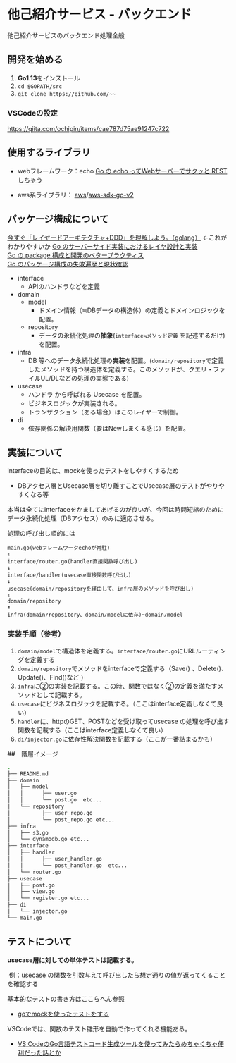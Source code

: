# 他己紹介サービス - バックエンド

他己紹介サービスのバックエンド処理全般

## 開発を始める

1. **Go1.13**をインストール
2. `cd $GOPATH/src`
3. `git clone https://github.com/~~`

### VSCodeの設定

https://qiita.com/ochipin/items/cae787d75ae91247c722

## 使用するライブラリ

- webフレームワーク：echo
  [Go の echo ってWebサーバーでサクッと REST しちゃう](https://qiita.com/ezaki/items/62e806ae42828bb3567a)

- aws系ライブラリ： [aws](https://github.com/aws)/[aws-sdk-go-v2](https://github.com/aws/aws-sdk-go-v2)


## パッケージ構成について

[今すぐ「レイヤードアーキテクチャ+DDD」を理解しよう。（golang）](https://qiita.com/tono-maron/items/345c433b86f74d314c8d) ←これがわかりやすいか
[Go のサーバーサイド実装におけるレイヤ設計と実装](https://www.slideshare.net/pospome/go-80591000)  
[Go の package 構成と開発のベタープラクティス](https://engineer.recruit-lifestyle.co.jp/techblog/2018-03-16-go-ddd/)  
[Go のパッケージ構成の失敗遍歴と現状確認](https://medium.com/@timakin/go%E3%81%AE%E3%83%91%E3%83%83%E3%82%B1%E3%83%BC%E3%82%B8%E6%A7%8B%E6%88%90%E3%81%AE%E5%A4%B1%E6%95%97%E9%81%8D%E6%AD%B4%E3%81%A8%E7%8F%BE%E7%8A%B6%E7%A2%BA%E8%AA%8D-fc6a4369337)  

- interface
  - APIのハンドラなどを定義
- domain
  - model
    - ドメイン情報（≒DBデータの構造体）の定義とドメインロジックを配置。
  - repository
    - データの永続化処理の**抽象**(`interface≒メソッド定義` を記述するだけ)を配置。
- infra
  - DB 等へのデータ永続化処理の**実装**を配置。(`domain/repository`で定義したメソッドを持つ構造体を定義する。このメソッドが、クエリ・ファイルUL/DLなどの処理の実態である)
- usecase
  - ハンドラ から呼ばれる Usecase を配置。
  - ビジネスロジックが実装される。
  - トランザクション（ある場合）はこのレイヤーで制御。
- di
  - 依存関係の解決用関数（要はNewしまくる感じ）を配置。



## 実装について

interfaceの目的は、mockを使ったテストをしやすくするため

- DBアクセス層とUsecase層を切り離すことでUsecase層のテストがやりやすくなる等

本当は全てにinterfaceをかましてあげるのが良いが、今回は時間短縮のためにデータ永続化処理（DBアクセス）のみに適応させる。

処理の呼び出し順的には

```
main.go(webフレームワークechoが常駐)
↓
interface/router.go(handler直接関数呼び出し)
↓
interface/handler(usecase直接関数呼び出し)
↓
usecase(domain/repositoryを経由して、infra層のメソッドを呼び出し)
↓
domain/repository
⬆︎
infra(domain/repository、domain/modelに依存)➡︎domain/model
```

### 実装手順（参考）

1. `domain/model`で構造体を定義する。`interface/router.go`にURLルーティングを定義する
2. `domain/repository`でメソッドをinterfaceで定義する（Save() 、Delete()、Update()、Find()など ）
3. `infra`に②の実装を記載する。この時、関数ではなく②の定義を満たすメソッドとして記載する。
4. `usecase`にビジネスロジックを記載する。（ここはinterface定義しなくて良い）
5. `handler`に、httpのGET、POSTなどを受け取ってusecase の処理を呼び出す関数を記載する（ここはinterface定義しなくて良い）
6. `di/injector.go`に依存性解決関数を記載する（ここが一番詰まるかも）

##　階層イメージ

```sh
.
├── README.md
├── domain
│   ├── model
│   │      ├── user.go
│   │      └── post.go	etc...
│   └── repository
│          ├── user_repo.go
│          └── post_repo.go	etc...
├── infra
│   ├── s3.go
│   └── dynamodb.go	etc...
├── interface
│   ├── handler
│   │      ├── user_handler.go
│   │      └── post_handler.go	etc...
│   └── router.go
├── usecase
│   ├── post.go
│   ├── view.go
│   └── register.go	etc...
├── di
│   └── injector.go
└── main.go
```



## テストについて

**usecase層に対しての単体テストは記載する。**

​	例：usecase の関数を引数与えて呼び出したら想定通りの値が返ってくることを確認する

基本的なテストの書き方はここらへん参照

- [goでmockを使ったテストをする](https://qiita.com/marnie_ms4/items/5925f136d23c8a0b4a4c)

VSCodeでは、関数のテスト雛形を自動で作ってくれる機能ある。

- [VS CodeのGo言語テストコード生成ツールを使ってみたらめちゃくちゃ便利だった話とか](http://kdnakt.hatenablog.com/entry/2019/01/03/080000)